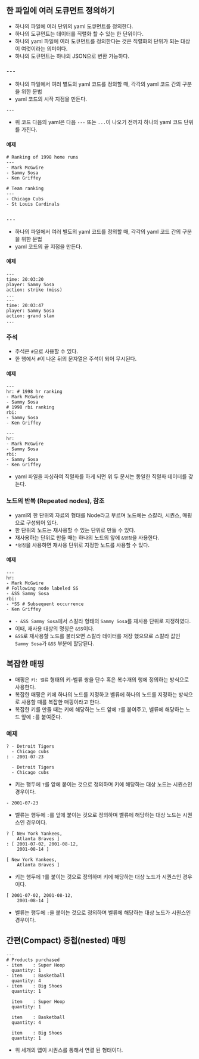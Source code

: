 ## 한 파일에 여러 도큐먼트 정의하기
- 하나의 파일에 여러 단위의 yaml 도큐먼트를 정의한다.
- 하나의 도큐먼트는 데이터를 직렬화 할 수 있는 한 단위이다.
- 하나의 yaml 파일에 여러 도큐먼트를 정의한다는 것은 직렬화의 단위가 되는 대상이 여럿이라는 의미이다.
- 하나의 도큐먼트는 하나의 JSON으로 변환 가능하다.

### `---`
- 하나의 파일에서 여러 별도의 yaml 코드를 정의할 때, 각각의 yaml 코드 간의 구분을 위한 문법
- yaml 코드의 시작 지점을 만든다.
```
---
```
- 위 코드 다음의 yaml은 다음 `---` 또는 `...`이 나오기 전까지 하나의 yaml 코드 단위를 가진다.

#### 예제
```
# Ranking of 1998 home runs
---
- Mark McGwire
- Sammy Sosa
- Ken Griffey

# Team ranking
---
- Chicago Cubs
- St Louis Cardinals
```

### `...`
- 하나의 파일에서 여러 별도의 yaml 코드를 정의할 때, 각각의 yaml 코드 간의 구분을 위한 문법
- yaml 코드의 끝 지점을 만든다.

#### 예제
```
---
time: 20:03:20
player: Sammy Sosa
action: strike (miss)
...
---
time: 20:03:47
player: Sammy Sosa
action: grand slam
...
```

### 주석
- 주석은 `#`으로 사용할 수 있다.
- 한 행에서 `#`이 나온 뒤의 문자열은 주석이 되어 무시된다.

#### 예제
```
---
hr: # 1998 hr ranking
- Mark McGwire
- Sammy Sosa
# 1998 rbi ranking
rbi:
- Sammy Sosa
- Ken Griffey
```

```
---
hr:
- Mark McGwire
- Sammy Sosa
rbi:
- Sammy Sosa
- Ken Griffey
```
- yaml 파일을 파싱하여 직렬화를 하게 되면 위 두 문서는 동일한 직렬화 데이터를 갖는다.

### 노드의 반복 (Repeated nodes), 참조
- yaml의 한 단위의 자료의 형태를 Node라고 부르며 노드에는 스칼라, 시퀀스, 매핑으로 구성되어 있다.
- 한 단위의 노드는 재사용할 수 있는 단위로 만들 수 있다.
- 재사용하는 단위로 만들 때는 하나의 노드의 앞에 `&명칭`을 사용한다.
- `*명칭`을 사용하면 재사용 단위로 지정한 노드를 사용할 수 있다.

#### 예제
```
---
hr:
- Mark McGwire
# Following node labeled SS
- &SS Sammy Sosa
rbi:
- *SS # Subsequent occurrence
- Ken Griffey
```
- `- &SS Sammy Sosa`에서 스칼라 형태의 `Sammy Sosa`를 재사용 단위로 지정하였다.
- 이때, 재사용 대상의 명칭은 `&SS`이다.
- `&SS`로 재사용할 노드를 불러오면 스칼라 데이터를 저장 했으므로 스칼라 값인 `Sammy Sosa`가 `&SS` 부분에 할당된다.

## 복잡한 매핑
- 매핑은 `키: 벨류` 형태의 키-벨류 쌍을 단수 혹은 복수개의 행에 정의하는 방식으로 사용한다.
- 복잡한 매핑은 키에 하나의 노드를 지정하고 벨류에 하나의 노드를 지정하는 방식으로 사용할 때를 복잡한 매핑이라고 한다.
- 복잡한 키를 만들 때는 키에 해당하는 노드 앞에 `?`를 붙여주고, 벨류에 해당하는 노드 앞에 `:`를 붙여준다.

### 예제
```
? - Detroit Tigers
  - Chicago cubs
: - 2001-07-23
```
```
  - Detroit Tigers
  - Chicago cubs
```
- 키는 행두에 `?`를 앞에 붙이는 것으로 정의하며 키에 해당하는 대상 노드는 시퀀스인 경우이다.
```
- 2001-07-23
```
- 벨류는 행두에 `:`를 앞에 붙이는 것으로 정의하며 벨류에 해당하는 대상 노드는 시퀀스인 경우이다.

```
? [ New York Yankees,
    Atlanta Braves ]
: [ 2001-07-02, 2001-08-12,
    2001-08-14 ]
```
```
[ New York Yankees,
    Atlanta Braves ]
```
- 키는 행두에 `?`를 붙이는 것으로 정의하며 키에 해당하는 대상 노드가 시퀀스인 경우이다.
```
[ 2001-07-02, 2001-08-12,
    2001-08-14 ]
```
- 벨류는 행두에 `:`을 붙이는 것으로 정의하며 벨류에 해당하는 대상 노드가 시퀀스인 경우이다.

## 간편(Compact) 중첩(nested) 매핑
```
---
# Products purchased
- item    : Super Hoop
  quantity: 1
- item    : Basketball
  quantity: 4
- item    : Big Shoes
  quantity: 1
```

```
  item    : Super Hoop
  quantity: 1
```
```
  item    : Basketball
  quantity: 4
```
```
  item    : Big Shoes
  quantity: 1
```
- 위 세개의 맵이 시퀀스를 통해서 연결 된 형태이다.

